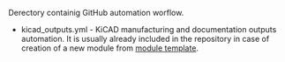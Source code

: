 Derectory containig GitHub automation worflow. 

 - kicad_outputs.yml - KiCAD manufacturing and documentation outputs automation. It is usually already included in the repository in case of creation of a new module from [module template](https://github.com/mlab-modules/MODUL01/tree/MODUL01A/.github/workflows).
